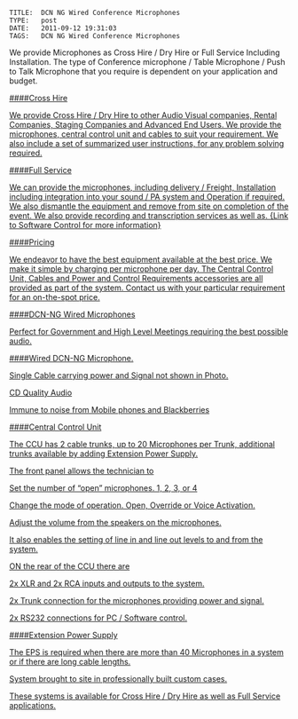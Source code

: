     
    TITLE: 	DCN NG Wired Conference Microphones	
    TYPE: 	post	
    DATE: 	2011-09-12 19:31:03	
    TAGS: 	DCN NG Wired Conference Microphones	




We provide Microphones as Cross Hire / Dry Hire or Full Service Including Installation. The type of Conference microphone / Table Microphone / Push to Talk Microphone that you require is dependent on your application and budget.





<a href="http://congressrental.com.au/wp-content/uploads/2011/09/101.jpg">



####Cross Hire



We provide Cross Hire /  Dry Hire to other Audio Visual companies, Rental Companies, Staging Companies and Advanced End Users. We provide the microphones, central control unit and cables to suit your requirement. We also include a set of summarized user instructions, for any problem solving required.





####Full Service



We can provide the microphones, including delivery / Freight, Installation including integration into your sound / PA system and Operation if required. We also dismantle the equipment and remove from site on completion of the event. We also provide recording and transcription services as well as. {Link to Software Control for more information}





####Pricing



We endeavor to have the best equipment available at the best price. We make it simple by charging per microphone per day. The Central Control Unit, Cables and Power and Control Requirements accessories are all provided as part of the system. Contact us with your particular requirement for an on-the-spot price.





####DCN-NG Wired Microphones



Perfect for Government and High Level Meetings requiring the best possible audio.





<a href="http://congressrental.com.au/wp-content/uploads/2011/09/101.jpg">



####Wired DCN-NG Microphone.



Single Cable carrying power and Signal not shown in Photo.



CD Quality Audio



Immune to noise from Mobile phones and Blackberries





####Central Control Unit



<a href="http://congressrental.com.au/wp-content/uploads/2011/09/110.jpg">



The CCU has 2 cable trunks, up to 20 Microphones per Trunk, additional trunks available by adding Extension Power Supply.



The front panel allows the technician to



Set the number of “open” microphones. 1, 2, 3, or 4



Change the  mode of operation. Open, Override or Voice Activation.



Adjust the volume from the speakers on the microphones.



<a href="http://congressrental.com.au/wp-content/uploads/2011/09/22.jpg">



It also enables the setting of line in and line out levels to and from the system.



ON the rear of the CCU there are



2x XLR and 2x RCA inputs and outputs to the system.



2x Trunk connection for the microphones providing power and signal.



2x RS232 connections for PC / Software control.





####Extension Power Supply



<a href="http://congressrental.com.au/wp-content/uploads/2011/09/12.png">



The EPS is required when there are more than 40 Microphones in a system or if there are long cable lengths.



System brought to site in professionally built custom cases.



These systems is available for Cross Hire / Dry Hire as well as Full Service applications.



<a href="http://congressrental.com.au/wp-content/uploads/2011/09/112.jpg">



